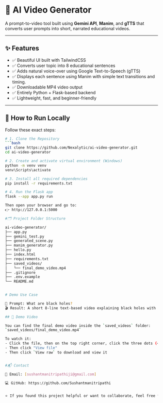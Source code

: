 # 🎥 AI Video Generator

A prompt-to-video tool built using **Gemini API**, **Manim**, and **gTTS** that converts user prompts into short, narrated educational videos.

---

## ✨ Features

- ✅ Beautiful UI built with TailwindCSS
- ✅ Converts user topic into 8 educational sentences
- ✅ Adds natural voice-over using Google Text-to-Speech (gTTS)
- ✅ Displays each sentence using Manim with simple text transitions and timing.
- ✅ Downloadable MP4 video output
- ✅ Entirely Python + Flask-based backend
- ✅ Lightweight, fast, and beginner-friendly

---

## 🚀 How to Run Locally

Follow these exact steps:

```bash
# 1. Clone the Repository
```bash
git clone https://github.com/Nexalytic/ai-video-generator.git
cd ai-video-generator

# 2. Create and activate virtual environment (Windows)
python -m venv venv
venv\Scripts\activate

# 3. Install all required dependencies
pip install -r requirements.txt

# 4. Run the Flask app
flask --app app.py run

Then open your browser and go to:
👉 http://127.0.0.1:5000

#🗂️ Project Folder Structure

ai-video-generator/
├── app.py
├── gemini_test.py
├── generated_scene.py
├── manim_generator.py
├── hello.py
├── index.html
├── requirements.txt
├── saved_videos/
│   └── final_demo_video.mp4
├── .gitignore
├── .env.example
└── README.md
            

# Demo Use Case

📌 Prompt: What are black holes?
🎬 Result: A short 8-line text-based video explaining black holes with voice-over, ready to download and share.

## 🎥 Demo Video

You can find the final demo video inside the `saved_videos` folder:
`saved_videos/final_demo_video.mp4`

To watch it:
- Click the file, then on the top right corner, click the three dots (⋯)
- Then click "View file"
- Then click `View raw` to download and view it


#📬 Contact

📧 Email: [sushantmanitripathiji@gmail.com] 

💻 GitHub: https://github.com/Sushantmanitripathi


⭐ If you found this project helpful or want to collaborate, feel free to connect!


